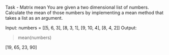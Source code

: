 Task - Matrix mean
You are given a two dimensional list of numbers. Calculate the mean of those numbers by implementing a mean method that takes a list as an argument.

Input:
numbers = [[5, 6, 3], [8, 3, 1], [9, 10, 4], [8, 4, 2]]
Output:
> mean(numbers)

[19, 65, 23, 90]